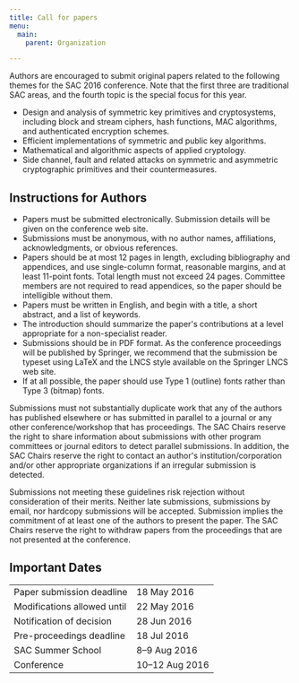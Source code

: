 ```yaml
---
title: Call for papers
menu:
  main:
    parent: Organization

---
```


Authors are encouraged to submit original papers related to the following themes
for the SAC 2016 conference. Note that the first three are traditional SAC
areas, and the fourth topic is the special focus for this year.

* Design and analysis of symmetric key primitives and cryptosystems, including
  block and stream ciphers, hash functions, MAC algorithms, and authenticated
  encryption schemes.
* Efficient implementations of symmetric and public key algorithms.
* Mathematical and algorithmic aspects of applied cryptology.
* Side channel, fault and related attacks on symmetric and asymmetric
  cryptographic primitives and their countermeasures.

## Instructions for Authors

* Papers must be submitted electronically. Submission details will be given on
  the conference web site.
* Submissions must be anonymous, with no author names, affiliations,
  acknowledgments, or obvious references.
* Papers should be at most 12 pages in length, excluding bibliography and
  appendices, and use single-column format, reasonable margins, and at least
  11-point fonts. Total length must not exceed 24 pages. Committee members are
  not required to read appendices, so the paper should be intelligible without
  them.
* Papers must be written in English, and begin with a title, a short abstract,
  and a list of keywords.
* The introduction should summarize the paper's contributions at a level
  appropriate for a non-specialist reader.
* Submissions should be in PDF format. As the conference proceedings will be
  published by Springer, we recommend that the submission be typeset using LaTeX
  and the LNCS style available on the Springer LNCS web site.
* If at all possible, the paper should use Type 1 (outline) fonts rather than
  Type 3 (bitmap) fonts.

Submissions must not substantially duplicate work that any of the authors has
published elsewhere or has submitted in parallel to a journal or any other
conference/workshop that has proceedings. The SAC Chairs reserve the right to
share information about submissions with other program committees or journal
editors to detect parallel submissions. In addition, the SAC Chairs reserve the
right to contact an author's institution/corporation and/or other appropriate
organizations if an irregular submission is detected.

Submissions not meeting these guidelines risk rejection without consideration of
their merits. Neither late submissions, submissions by email, nor hardcopy
submissions will be accepted. Submission implies the commitment of at least one
of the authors to present the paper. The SAC Chairs reserve the right to
withdraw papers from the proceedings that are not presented at the conference.


## Important Dates

|                                |                    |
|--------------------------------|--------------------|
| Paper submission deadline      |        18 May 2016 |
| Modifications allowed until    |        22 May 2016 |
| Notification of decision       |        28 Jun 2016 |
| Pre-proceedings deadline       |        18 Jul 2016 |
| SAC Summer School              |       8–9 Aug 2016 |
| Conference                     |     10–12 Aug 2016 |

